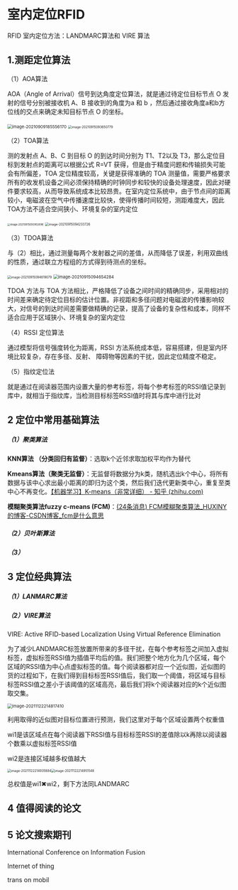 # 室内定位RFID

RFID 室内定位方法：LANDMARC算法和 VIRE 算法

##### 

## 1.测距定位算法

（1）AOA算法

AOA（Angle of Arrival）信号到达角度定位算法，就是通过待定位目标节点 O 发射的信号分别被接收机 A、B 接收到的角度为a 和 b ，然后通过接收角度a和b方位线的交点来确定未知目标节点 O 的坐标。

<img src="C:\Users\conan\AppData\Roaming\Typora\typora-user-images\image-20210909185556170.png" alt="image-20210909185556170" style="zoom: 67%;" />

<img src="C:\Users\conan\AppData\Roaming\Typora\typora-user-images\image-20210915093650779.png" alt="image-20210915093650779" style="zoom:50%;" />



（2）TOA算法

测的发射点 A、B、C 到目标 O 的到达时间分别为 T1、T2以及 T3，那么定位目标到发射点的距离可以根据公式 R=VT 获得，但是由于精度问题和传输损失可能会有所偏差，TOA 定位精度较高，关键是获得准确的 TOA 测量值，需要严格要求所有的收发机设备之间必须保持精确的时钟同步和较快的设备处理速度，因此对硬件要求较高，从而导致系统成本比较昂贵。在室内定位系统中，由于节点间的距离较小，电磁波在空气中传播速度比较快，使得传播时间较短，测距难度大，因此 TOA方法不适合空间狭小、环境复杂的室内定位

<img src="C:\Users\conan\AppData\Roaming\Typora\typora-user-images\image-20210915093902696.png" alt="image-20210915093902696" style="zoom: 40%;" />

<img src="C:\Users\conan\AppData\Roaming\Typora\typora-user-images\image-20210915094233726.png" alt="image-20210915094233726" style="zoom:50%;" />



（3）TDOA算法

与（2）相比，通过测量每两个发射器之间的差值，从而降低了误差，利用双曲线的性质，通过联立方程组的方式得到待测点的坐标。

<img src="C:\Users\conan\AppData\Roaming\Typora\typora-user-images\image-20210915094619079.png" alt="image-20210915094619079" style="zoom:50%;" />

<img src="C:\Users\conan\AppData\Roaming\Typora\typora-user-images\image-20210915094654284.png" alt="image-20210915094654284" style="zoom:67%;" />

TDOA 方法与 TOA 方法相比，严格降低了设备之间时间的精确同步，采用相对的时间差来确定待定位目标的估计位置。非视距和多径问题对电磁波的传播影响较大，对信号的到达时间差需要做精确的记录，提高了设备的复杂性和成本，同样不适合应用于区域狭小、环境复杂的室内定位

（4）RSSI 定位算法

通过模型将信号强度转化为距离，RSSI 方法系统成本低，容易搭建，但是室内环境比较复杂，存在多径、反射、
障碍物等因素的干扰，因此定位精度不稳定。

（5）指纹定位法

就是通过在阅读器范围内设置大量的参考标签，将每个参考标签的RSSI值记录到库中，就相当于指纹库，当检测目标标签RSSI值时将其与库中进行比对

## 2 定位中常用基础算法

##### （1）聚类算法

**KNN算法 （分类回归有监督）**：选取k个近邻求取加权平均作为替代

**Kmeans算法（聚类无监督）**：无监督将数据分为k类，随机选出k个中心，将所有数据与该中心求出最小距离的即归为这个类，然后我们迭代更新类中心，重复至类中心不再变化。[【机器学习】K-means（非常详细） - 知乎 (zhihu.com)](https://zhuanlan.zhihu.com/p/78798251)

**模糊聚类算法fuzzy c-means (FCM)**：[(24条消息) FCM模糊聚类算法_HUXINY的博客-CSDN博客_fcm是什么意思](https://blog.csdn.net/HUXINY/article/details/90607216)

##### （2）贝叶斯算法

##### （3）

## 3 定位经典算法

##### （1）LANMARC算法

##### （2）VIRE算法

VIRE: Active RFID-based Localization Using Virtual Reference Elimination

为了减少LANDMARC标签放置所带来的多径干扰，在每个参考标签之间加入虚拟标签，虚拟标签RSSI值为插值平均后的值。我们把整个地方化为几个区域，每个区域的RSSI值为中心点虚拟标签的值。每个阅读器都对应一个近似图，近似图的货的过程如下，在我们得到目标标签RSSI值后，我们取一个阈值，将区域与目标标签RSSI值之差小于该阈值的区域高亮，最后我们将k个阅读器对应的k个近似图取交集。

<img src="C:\Users\conan\AppData\Roaming\Typora\typora-user-images\image-20211122214817410.png" alt="image-20211122214817410" style="zoom:67%;" />

利用取得的近似图对目标位置进行预测，我们这里对于每个区域设置两个权重值

wi1是该区域点在每个阅读器下RSSI值与目标标签RSSI的差值除以k再除以阅读器个数乘以虚拟标签RSSI值

wi2是连接区域越多权值越大

<img src="C:\Users\conan\AppData\Roaming\Typora\typora-user-images\image-20211122214935884.png" alt="image-20211122214935884" style="zoom:50%;" /><img src="C:\Users\conan\AppData\Roaming\Typora\typora-user-images\image-20211122214951548.png" alt="image-20211122214951548" style="zoom:50%;" />

总权值是wi1✖wi2，剩下方法同LANDMARC

## 4 值得阅读的论文

## 5 论文搜索期刊

International Conference on Information Fusion

Internet of thing

trans on mobil